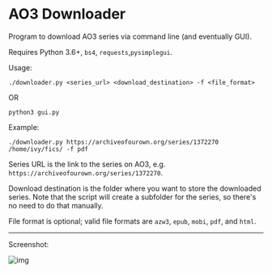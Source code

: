 # AO3 Downloader

Program to download AO3 series via command line (and eventually GUI).

Requires Python 3.6+, `bs4`, `requests`,`pysimplegui`.

Usage:
```
./downloader.py <series_url> <download_destination> -f <file_format>
```
OR
```
python3 gui.py
```

Example:
```
./downloader.py https://archiveofourown.org/series/1372270 /home/ivy/fics/ -f pdf
```

Series URL is the link to the series on AO3, e.g. `https://archiveofourown.org/series/1372270`.

Download destination is the folder where you want to store the downloaded series. Note that the script will create a subfolder for the series, so there's no need to do that manually.

File format is optional; valid file formats are `azw3`, `epub`, `mobi`, `pdf`, and `html`.

---

Screenshot:

![img](https://i.imgur.com/obTnAkk.jpg)
